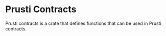 # Prusti Contracts

Prusti contracts is a crate that defines functions that can be used in
Prusti contracts.
